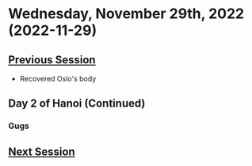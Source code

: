 # Wednesday, November 29th, 2022 (2022-11-29)

## [Previous Session](./2022-11-02.md)

- Recovered Oslo's body

## Day 2 of Hanoi (Continued)

### Gugs



## [Next Session](./2022-XX-XX.md)
